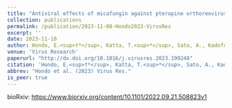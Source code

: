```yaml
---
title: "Antiviral effects of micafungin against pteropine orthoreovirus, an emerging zoonotic virus carried by bats"
collection: publications
permalink: /publication/2023-11-08-Hondo2023-VirusRes
excerpt: ''
date: 2023-11-10
author: Hondo, E.<sup>†*</sup>, Katta, T.<sup>*</sup>, Sato, A., Kadofusa, N., <b><u>Ishibashi, T.</u></b>, Shimoda, H., Katoh, H., Iida, A.
venue: 'Virus Research'
paperurl: "http://dx.doi.org/10.1016/j.virusres.2023.199248"
citation: 'Hondo, E.<sup>†*</sup>, Katta, T.<sup>*</sup>, Sato, A., Kadofusa, N., <b><u>Ishibashi, T.</u></b>, Shimoda, H., Katoh, H., Iida, A. (2023) "Antiviral effects of micafungin against pteropine orthoreovirus, an emerging zoonotic virus carried by bats" <i>Virus Research</i>.'
abbrev: "Hondo et al. (2023) Virus Res."
is_peer: true
---
```


bioRxiv: https://www.biorxiv.org/content/10.1101/2022.09.21.508823v1

